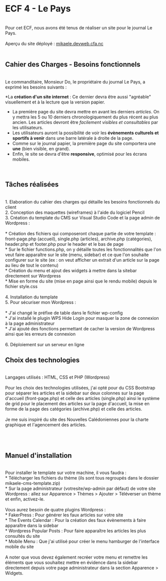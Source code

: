 <h1>ECF 4 - Le Pays</h1>
<br>
Pour cet ECF, nous avons été tenus de réaliser un site pour le journal Le Pays.
<br><br>
Aperçu du site déployé : <a href="http://mikaele.devweb.cfa.nc/">mikaele.devweb.cfa.nc</a>
<br><br>
<h2>Cahier des Charges - Besoins fonctionnels</h2>
<br>
Le commanditaire, Monsieur Do, le propriétaire du journal Le Pays, a exprimé les besoins suivants :


*La **création d'un site internet** :  Ce dernier devra être aussi "agréable" visuellement et à la lecture que la version papier.
* La première page du site devra mettre en avant les derniers *articles*. On y mettra les 5 ou 10 derniers chronologiquement du plus récent au plus ancien. Les articles devront être *facilement visibles et consultables* par les utilisateurs.
* Les utilisateurs auront la possibilité de voir les **évènements culturels et sportifs à venir** dans une barre latérale à droite de la page.
* Comme sur le journal papier, la première page du site comportera une **une** (bien visible, en grand).
* Enfin, le site se devra d'être **responsive**, optimisé pour les écrans mobiles.
<br>

<h2>Tâches réalisées</h2>
<br>
1. Elaboration du cahier des charges qui détaille les besoins fonctionnels du client<br>
2. Conception des maquettes (wireframes) à l'aide du logiciel Pencil<br>
3. Création du template du CMS sur Visual Studio Code et la page admin de Wordpress :<br><br>
    * Création des fichiers qui composeront chaque partie de votre template : front-page.php (accueil), single.php (articles), archive.php (catégories), header.php et footer.php pour le header et le bas de page<br>
    * Sur le fichier functions.php, on y détaille toutes les fonctionnalités que l'on veut faire apparaître sur le site (menu, sidebar) et ce que l'on souhaite configurer sur le site (ex : on veut afficher un extrait d'un article sur la page au lieu de tout le contenu)<br>
    * Création du menu et ajout des widgets à mettre dans la sitebar directement sur Wordpress<br>
    * Mise en forme du site (mise en page ainsi que le rendu mobile) depuis le fichier style.css<br><br>
4. Installation du template<br>
5. Pour sécuriser mon Wordpress :<br><br>
    * J'ai changé le préfixe de table dans le fichier wp-config<br>
    * J'ai installé le plugin WPS Hide Login pour masquer la zone de connexion à la page administrateur<br>
    * J'ai ajouté des fonctions permettant de cacher la version de Wordpress ainsi que les erreurs de connexion<br><br>
6. Déploiement sur un serveur en ligne
<br>

<h2>Choix des technologies</h2>
<br>
Langages utilisés : HTML, CSS et PHP (Wordpress)
<br><br>
Pour les choix des technologies utilisées, j'ai opté pour du CSS Bootstrap pour séparer les articles et la sidebar sur deux colonnes sur la page d'accueil (front-page.php) et celle des articles (single.php) ainsi le système de grid pour le placement des articles sur la page d'accueil, la mise en forme de la page des catégories (archive.php) et celle des articles.
<br><br>
Je me suis inspiré du site des Nouvelles Calédoniennes pour la charte graphique et l'agencement des articles.

<br><br>

<h2>Manuel d'installation</h2>
<br>
Pour installer le template sur votre machine, il vous faudra :<br>
    * Télécharger les fichiers du thème (ils sont tous regroupés dans le dossier mikaele-cms-template.zip)<br>
    * Sur la page administrateur (votresite/wp-admin par défaut) de votre site Wordpress : allez sur Apparence > Thèmes > Ajouter > Téléverser un thème et enfin, activez-le.
<br><br>
Vous aurez besoin de quatre plugins Wordpress :
<br>
    * FakerPress : Pour générer les faux articles sur votre site<br>
    * The Events Calendar : Pour la création des faux évènements à faire apparaître dans la sidebar<br>
    * Wordpress Popular Posts : Pour faire apparaître les articles les plus consultés du site<br>
    * Mobile Menu : Que j'ai utilisé pour créer le menu hamburger de l'interface mobile du site
<br><br>
A noter que vous devez également recréer votre menu et remettre les éléments que vous souhaitez mettre en évidence dans la sidebar directement depuis votre page administrateur dans la section Apparence > Widgets.
